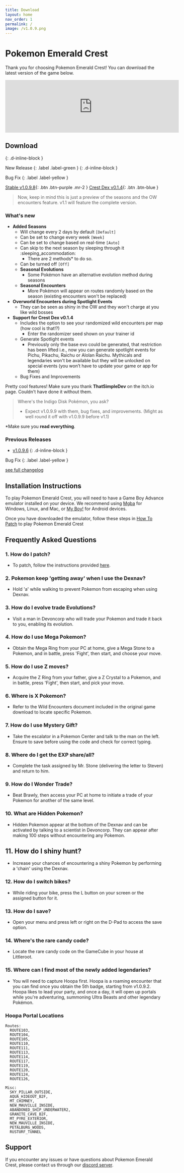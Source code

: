 ```yaml
---
title: Download
layout: home
nav_order: 1
permalink: /
image: /v1.0.9.png
---
```


# **Pokemon Emerald Crest**
Thank you for choosing Pokemon Emerald Crest! You can download the latest version of the game below.

<iframe frameborder="0" src="https://itch.io/embed/2628701?linkback=true&amp;bg_color=27262b&amp;fg_color=ffffff&amp;link_color=39b62f&amp;border_color=27262b" width="552" height="167"><a href="https://thatsimpledev.itch.io/crest-dex">Crest Dex by thatsimpledev</a></iframe>

## **Download**
{: .d-inline-block }

New Release 
{: .label .label-green }
{: .d-inline-block }

Bug Fix
{: .label .label-yellow }

[Stable v1.0.9.8](https://mega.nz/file/NSFRDRrC#LySNKl8wH8in9dHTVE_W-z63Q1CN2UOjbzLdtLJCB7g){: .btn .btn-purple .mr-2 } [Crest Dex v0.1.4](https://thatsimpledev.itch.io/crest-dex){: .btn .btn-blue }

> Now, keep in mind this is just a preview of the seasons and the OW encounters feature. v1.1 will feature the complete version.

### What's new
- **Added Seasons**
   - Will change every 2 days by default `[Default]`
   - Can be set to change every week `[Week]`
   - Can be set to change based on real-time `[Auto]`
   - Can skip to the next season by sleeping through it :sleeping_accommodation:
     - There are 2 methods* to do so.
   - Can be turned off `[Off]`
   - **Seasonal Evolutions** 
     - Some Pokémon have an alternative evolution method during seasons
   - **Seasonal Encounters**
     - More Pokémon will appear on routes randomly based on the season (existing encounters won't be replaced)
- **Overworld Encounters during Spotlight Events**
   - They can be seen as shiny in the OW and they won't charge at you like wild bosses
- **Support for Crest Dex v0.1.4**
   - Includes the option to see your randomized wild encounters per map (how cool is that!?)
       - Enter the randomizer seed shown on your trainer id
   - Generate Spotlight events
     - Previously only the base evo could be generated, that restriction has been lifted i.e., now you can generate spotlight events for Pichu, Pikachu, Raichu or Alolan Raichu. Mythicals and legendaries won't be available but they will be unlocked on special events (you won’t have to update your game or app for them)
   - Bug Fixes and Improvements

Pretty cool features! Make sure you thank **ThatSimpleDev** on the itch.io page. Couldn't have done it without them.

> Where's the Indigo Disk Pokémon, you ask?
> - Expect v1.0.9.9 with them, bug fixes, and improvements. (Might as well round it off with v1.0.9.9 before v1.1)

*Make sure you **read everything**.

### Previous Releases

- [v1.0.9.6](https://mega.nz/file/9PVEgTIT#vC6yQDHS32DzlrcLvgj48bGoFMUb6DVZbkhgJqNXUc8)
{: .d-inline-block }

Bug Fix
{: .label .label-yellow }

[see full changelog](https://romhackstudios.github.io/pages/changelog.html)

## Installation Instructions

To play Pokemon Emerald Crest, you will need to have a Game Boy Advance emulator installed on your device. We recommend using [Mgba](https://mgba.io/downloads.html) for Windows, Linux, and Mac, or [My Boy!](https://play.google.com/store/apps/details?id=com.fastemulator.gba) for Android devices.

Once you have downloaded the emulator, follow these steps in [How To Patch](https://romhackstudios.github.io/pages/howtopatch.html) to play Pokemon Emerald Crest

## Frequently Asked Questions

### 1. How do I patch?
- To patch, follow the instructions provided [here](https://romhackstudios.github.io/pages/howtopatch.html).

### 2. Pokemon keep 'getting away' when I use the Dexnav?
- Hold 'a' while walking to prevent Pokemon from escaping when using Dexnav.

### 3. How do I evolve trade Evolutions?
- Visit a man in Devoncorp who will trade your Pokemon and trade it back to you, enabling its evolution.

### 4. How do I use Mega Pokemon?
- Obtain the Mega Ring from your PC at home, give a Mega Stone to a Pokemon, and in battle, press 'Fight', then start, and choose your move.

### 5. How do I use Z moves?
- Acquire the Z Ring from your father, give a Z Crystal to a Pokemon, and in battle, press 'Fight', then start, and pick your move.

### 6. Where is X Pokemon?
- Refer to the Wild Encounters document included in the original game download to locate specific Pokemon.

### 7. How do I use Mystery Gift?
- Take the escalator in a Pokemon Center and talk to the man on the left. Ensure to save before using the code and check for correct typing.

### 8. Where do I get the EXP share/all?
- Complete the task assigned by Mr. Stone (delivering the letter to Steven) and return to him.

### 9. How do I Wonder Trade?
- Beat Brawly, then access your PC at home to initiate a trade of your Pokemon for another of the same level.

### 10. What are Hidden Pokemon?
- Hidden Pokemon appear at the bottom of the Dexnav and can be activated by talking to a scientist in Devoncorp. They can appear after making 100 steps without encountering any Pokemon.

## 11. How do I shiny hunt?
- Increase your chances of encountering a shiny Pokemon by performing a 'chain' using the Dexnav.

### 12. How do I switch bikes?
- While riding your bike, press the L button on your screen or the assigned button for it.

### 13. How do I save?
- Open your menu and press left or right on the D-Pad to access the save option.

### 14. Where's the rare candy code?
- Locate the rare candy code on the GameCube in your house at Littleroot.

### 15. Where can I find most of the newly added legendaries?
 - You will need to capture Hoopa first. Hoopa is a roaming encounter that you can find once you obtain the 5th badge, starting from v1.0.9.2. Hoopa likes to lead your party, and once a day, it will open up portals while you're adventuring, summoning Ultra Beasts and other legendary Pokémon. 

### Hoopa Portal Locations

```
Routes: 
  ROUTE103,
  ROUTE104,
  ROUTE105,
  ROUTE110,
  ROUTE111,
  ROUTE113,
  ROUTE114,
  ROUTE117,
  ROUTE119,
  ROUTE120,
  ROUTE124,
  ROUTE126,

Misc: 
  SKY_PILLAR_OUTSIDE,
  AQUA_HIDEOUT_B2F,
  MT_CHIMNEY,
  NEW_MAUVILLE_INSIDE,
  ABANDONED_SHIP_UNDERWATER2,
  GRANITE_CAVE_B2F,
  MT_PYRE_EXTERIOR,
  NEW_MAUVILLE_INSIDE,
  PETALBURG_WOODS,
  RUSTURF_TUNNEL
```

## Support

If you encounter any issues or have questions about Pokemon Emerald Crest, please contact us through our [discord server].

[discord server]: https://discord.gg/aaghat-s-server-965900074532081674 
